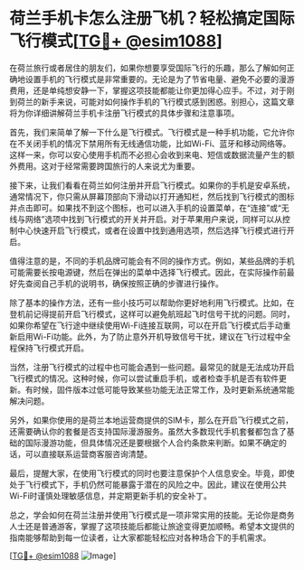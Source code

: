 # 荷兰手机卡怎么注册飞机？轻松搞定国际飞行模式[[TG💪+ @esim1088](https://t.me/s/esim1088)]

在荷兰旅行或者居住的朋友们，如果你想要享受国际飞行的乐趣，那么了解如何正确地设置手机的飞行模式是非常重要的。无论是为了节省电量、避免不必要的漫游费用，还是单纯想安静一下，掌握这项技能都能让你更加得心应手。不过，对于刚到荷兰的新手来说，可能对如何操作手机的飞行模式感到困惑。别担心，这篇文章将为你详细讲解荷兰手机卡注册飞行模式的具体步骤和注意事项。

首先，我们来简单了解一下什么是飞行模式。飞行模式是一种手机功能，它允许你在不关闭手机的情况下禁用所有无线通信功能，比如Wi-Fi、蓝牙和移动网络等。这样一来，你可以安心使用手机而不必担心会收到来电、短信或数据流量产生的额外费用。这对于经常需要跨国旅行的人来说尤为重要。

接下来，让我们看看在荷兰如何注册并开启飞行模式。如果你的手机是安卓系统，通常情况下，你只需从屏幕顶部向下滑动以打开通知栏，然后找到飞行模式的图标并点击即可。如果找不到这个图标，也可以进入手机的设置菜单，在“连接”或“无线与网络”选项中找到飞行模式的开关并开启。对于苹果用户来说，同样可以从控制中心快速开启飞行模式，或者在设置中找到通用选项，然后选择飞行模式进行开启。

值得注意的是，不同的手机品牌可能会有不同的操作方式。例如，某些品牌的手机可能需要长按电源键，然后在弹出的菜单中选择飞行模式。因此，在实际操作前最好先查阅自己手机的说明书，确保按照正确的步骤进行操作。

除了基本的操作方法，还有一些小技巧可以帮助你更好地利用飞行模式。比如，在登机前记得提前开启飞行模式，这样可以避免航班起飞时信号干扰的问题。同时，如果你希望在飞行途中继续使用Wi-Fi连接互联网，可以在开启飞行模式后手动重新启用Wi-Fi功能。此外，为了防止意外开机导致信号干扰，建议在飞行过程中全程保持飞行模式开启。

当然，注册飞行模式的过程中也可能会遇到一些问题。最常见的就是无法成功开启飞行模式的情况。这种时候，你可以尝试重启手机，或者检查手机是否有软件更新。有时候，固件版本过低可能导致某些功能无法正常工作，及时更新系统通常能解决问题。

另外，如果你使用的是荷兰本地运营商提供的SIM卡，那么在开启飞行模式之前，还需要确认你的套餐是否支持国际漫游服务。虽然大多数现代手机套餐都包含了基础的国际漫游功能，但具体情况还是要根据个人合约条款来判断。如果不确定的话，可以直接联系运营商客服咨询清楚。

最后，提醒大家，在使用飞行模式的同时也要注意保护个人信息安全。毕竟，即使处于飞行模式下，手机仍然可能暴露于潜在的风险之中。因此，建议在使用公共Wi-Fi时谨慎处理敏感信息，并定期更新手机的安全补丁。

总之，学会如何在荷兰注册并使用飞行模式是一项非常实用的技能。无论你是商务人士还是普通游客，掌握了这项技能后都能让旅途变得更加顺畅。希望本文提供的指南能够帮助到每一位读者，让大家都能轻松应对各种场合下的手机需求。

[[TG💪+ @esim1088](https://t.me/s/esim1088) ![Image](https://i.postimg.cc/4NQfJmqS/Snipaste-2025-05-13-00-14-12.png)]